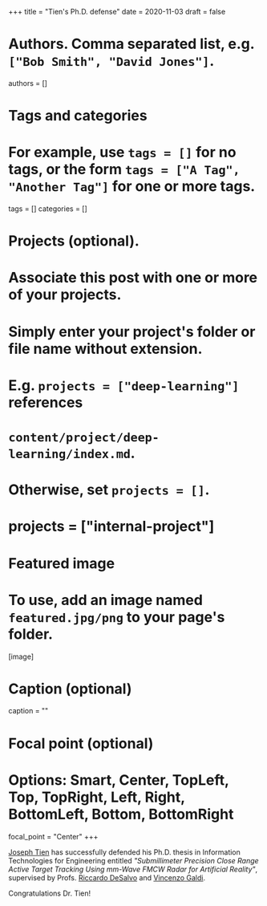 +++
title = "Tien's Ph.D. defense"
date = 2020-11-03
draft = false

# Authors. Comma separated list, e.g. `["Bob Smith", "David Jones"]`.
authors = []

# Tags and categories
# For example, use `tags = []` for no tags, or the form `tags = ["A Tag", "Another Tag"]` for one or more tags.
tags = []
categories = []

# Projects (optional).
#   Associate this post with one or more of your projects.
#   Simply enter your project's folder or file name without extension.
#   E.g. `projects = ["deep-learning"]` references
#   `content/project/deep-learning/index.md`.
#   Otherwise, set `projects = []`.
# projects = ["internal-project"]

# Featured image
# To use, add an image named `featured.jpg/png` to your page's folder.
[image]
  # Caption (optional)
  caption = ""

  # Focal point (optional)
  # Options: Smart, Center, TopLeft, Top, TopRight, Left, Right, BottomLeft, Bottom, BottomRight
  focal_point = "Center"
+++

[Joseph Tien] has successfully defended his Ph.D. thesis
in Information Technologies for Engineering
entitled
*"Submillimeter Precision Close Range Active Target Tracking Using mm-Wave FMCW Radar for Artificial Reality"*,
supervised by Profs. [Riccardo DeSalvo](https://www.linkedin.com/in/riccardo-desalvo-11042631)
and [Vincenzo Galdi](/author/vincenzo-galdi).

Congratulations Dr. Tien!

[Joseph Tien]: /author/joseph-tien
